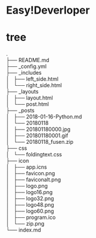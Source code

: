 # Easy!Deverloper

# tree  
.  
├── README.md  
├── _config.yml  
├── _includes  
│   ├── left_side.html  
│   └── right_side.html  
├── _layouts  
│   ├── layout.html  
│   └── post.html  
├── _posts  
│   ├── 2018-01-16-Python.md  
│   └── 20180118  
│       ├── 201801180000.jpg  
│       ├── 201801180001.gif  
│       └── 20180118_fusen.zip  
├── css  
│   └── foldingtext.css  
├── icon  
│   ├── app.icns  
│   ├── favicon.png  
│   ├── faviconalt.png  
│   ├── logo.png  
│   ├── logo16.png  
│   ├── logo32.png  
│   ├── logo48.png  
│   ├── logo60.png  
│   ├── program.ico  
│   └── zip.png  
└── index.md  